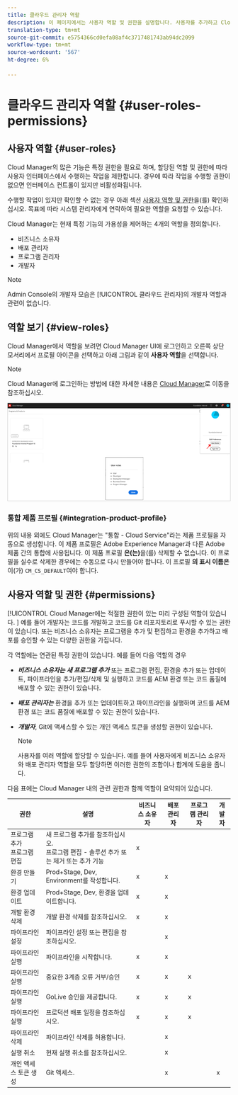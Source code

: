 ```yaml
---
title: 클라우드 관리자 역할
description: 이 페이지에서는 사용자 역할 및 권한을 설명합니다. 사용자를 추가하고 Cloud Manager 역할에 할당하는 방법을 알려면 이 페이지를 따르십시오.
translation-type: tm+mt
source-git-commit: e5754366cd0efa08af4c3717481743ab94dc2099
workflow-type: tm+mt
source-wordcount: '567'
ht-degree: 6%

---
```



# 클라우드 관리자 역할 {#user-roles-permissions}

## 사용자 역할 {#user-roles}

Cloud Manager의 많은 기능은 특정 권한을 필요로 하며, 할당된 역할 및 권한에 따라 사용자 인터페이스에서 수행하는 작업을 제한합니다. 경우에 따라 작업을 수행할 권한이 없으면 인터페이스 컨트롤이 있지만 비활성화됩니다.

수행할 작업이 있지만 확인할 수 없는 경우 아래 섹션 [사용자 역할 및 권한](#permissions)을(를) 확인하십시오. 목표에 따라 시스템 관리자에게 연락하여 필요한 역할을 요청할 수 있습니다.

Cloud Manager는 현재 특정 기능의 가용성을 제어하는 4개의 역할을 정의합니다.

* 비즈니스 소유자
* 배포 관리자
* 프로그램 관리자
* 개발자

>[!NOTE]
>Admin Console의 개발자 모습은 [!UICONTROL 클라우드 관리자]의 개발자 역할과 관련이 없습니다.

## 역할 보기 {#view-roles}

Cloud Manager에서 역할을 보려면 Cloud Manager UI에 로그인하고 오른쪽 상단 모서리에서 프로필 아이콘을 선택하고 아래 그림과 같이 **사용자 역할**&#x200B;을 선택합니다.

>[!NOTE]
>Cloud Manager에 로그인하는 방법에 대한 자세한 내용은 [Cloud Manager](/help/onboarding/what-is-required/navigate-to-cloud-manager.md)로 이동을 참조하십시오.

![](/help/onboarding/what-is-required/assets/admin-console-9.png)

### 통합 제품 프로필 {#integration-product-profile}

위의 내용 외에도 Cloud Manager는 &quot;통합 - Cloud Service&quot;라는 제품 프로필을 자동으로 생성합니다. 이 제품 프로필은 Adobe Experience Manager과 다른 Adobe 제품 간의 통합에 사용됩니다. 이 제품 프로필 **은(는)**&#x200B;을(를) 삭제할 수 없습니다. 이 프로필을 실수로 삭제한 경우에는 수동으로 다시 만들어야 합니다. 이 프로필 **의 표시 이름은**&#x200B;이(가) `CM_CS_DEFAULT`여야 합니다.


## 사용자 역할 및 권한 {#permissions}

[!UICONTROL Cloud Manager에는 적절한 권한이 있는 미리 구성된 역할이 있습니다. ] 예를 들어 개발자는 코드를 개발하고 코드를 Git 리포지토리로 푸시할 수 있는 권한이 있습니다. 또는 비즈니스 소유자는 프로그램을 추가 및 편집하고 환경을 추가하고 배포를 승인할 수 있는 다양한 권한을 가집니다.

각 역할에는 연관된 특정 권한이 있습니다. 예를 들어 다음 역할의 경우

* ***비즈니스 소유자는 새 프로그램 추가*** 또는 프로그램 편집, 환경을 추가 또는 업데이트, 파이프라인을 추가/편집/삭제 및 실행하고 코드를 AEM 환경 또는 코드 품질에 배포할 수 있는 권한이 있습니다.

* ***배포 관리자는*** 환경을 추가 또는 업데이트하고 파이프라인을 실행하며 코드를 AEM 환경 또는 코드 품질에 배포할 수 있는 권한이 있습니다.

* ***개발자***, Git에 액세스할 수 있는 개인 액세스 토큰을 생성할 권한이 있습니다.

   >[!NOTE]
   > 사용자를 여러 역할에 할당할 수 있습니다. 예를 들어 사용자에게 비즈니스 소유자와 배포 관리자 역할을 모두 할당하면 이러한 권한의 조합이나 합계에 도움을 줍니다.


다음 표에는 Cloud Manager 내의 관련 권한과 함께 역할이 요약되어 있습니다.

| 권한 | 설명 | 비즈니스 소유자 | 배포 관리자 | 프로그램 관리자 | 개발자 |
|--- |--- |--- |--- |--- |--- |
| 프로그램 추가<br>프로그램 편집 | 새 프로그램 추가를 참조하십시오.<br>프로그램 편집 - 솔루션 추가 또는 제거 또는 추가 기능 | x |  |  |  |
| 환경 만들기 | Prod+Stage, Dev, Environment를 작성합니다. | x | x |  |  |
| 환경 업데이트 | Prod+Stage, Dev, 환경을 업데이트합니다. | x | x |  |  |
| 개발 환경 삭제 | 개발 환경 삭제를 참조하십시오. | x | x |  |  |
| 파이프라인 설정 | 파이프라인 설정 또는 편집을 참조하십시오. |  | x |  |  |
| 파이프라인 실행 | 파이프라인을 시작합니다. | x | x |  |  |
| 파이프라인 실행 | 중요한 3계층 오류 거부/승인 | x | x | x |  |
| 파이프라인 실행 | GoLive 승인을 제공합니다. | x | x | x |  |
| 파이프라인 실행 | 프로덕션 배포 일정을 참조하십시오. | x | x | x |  |
| 파이프라인 삭제 | 파이프라인 삭제를 허용합니다. |  | x |  |  |
| 실행 취소 | 현재 실행 취소를 참조하십시오. |  | x |  |  |
| 개인 액세스 토큰 생성 | Git 액세스. |  | x |  | x |

